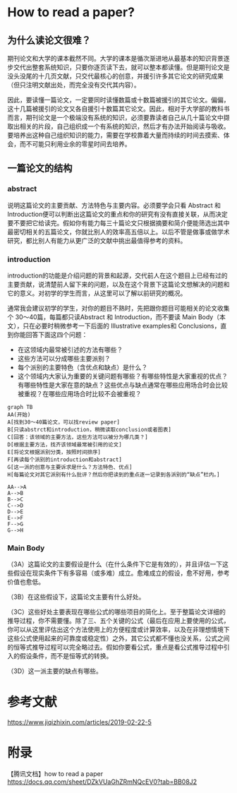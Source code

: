 # How to read a paper?
## 为什么读论文很难？
期刊论文和大学的课本截然不同。大学的课本是循次渐进地从最基本的知识背景逐步交代出整套系统知识，只要你逐页读下去，就可以整本都读懂。但是期刊论文是没头没尾的十几页文献，只交代最核心的创意，并援引许多其它论文的研究成果（但只注明文献出处，而完全没有交代其内容）。

因此，要读懂一篇论文，一定要同时读懂数篇或十数篇被援引的其它论文。偏偏，这十几篇被援引的论文又各自援引十数篇其它论文。因此，相对于大学部的教科书而言，期刊论文是一个极端没有系统的知识，必须要靠读者自己从几十篇论文中撷取出相关的片段，自己组织成一个有系统的知识，然后才有办法开始阅读与吸收。要培养出这种自己组织知识的能力，需要在学校靠着大量而持续的时间去摸索、体会，而不可能只利用业余的零星时间去培养。

## 一篇论文的结构
### abstract
说明这篇论文的主要贡献、方法特色与主要内容。必须要学会只看 Abstract 和Introduction便可以判断出这篇论文的重点和你的研究有没有直接关联，从而决定要不要把它给读完。假如你有能力每三十篇论文只根据摘要和简介便能筛选出其中最密切相关的五篇论文，你就比别人的效率高五倍以上。以后不管是做事或做学术研究，都比别人有能力从更广泛的文献中挑出最值得参考的资料。

### introduction
introduction的功能是介绍问题的背景和起源，交代前人在这个题目上已经有过的主要贡献，说清楚前人留下来的问题，以及在这个背景下这篇论文想解决的问题和它的意义。对初学的学生而言，从这里可以了解以前研究的概况。

通常我会建议初学的学生，对你的题目不熟时，先把跟你题目可能相关的论文收集个 30～40篇，每篇都只读Abstract 和 Introduction，而不要读 Main Body（本文），只在必要时稍微参考一下后面的 Illustrative examples和 Conclusions，直到你能回答下面这四个问题：
 - 在这领域内最常被引述的方法有哪些？
 - 这些方法可以分成哪些主要派别？
 - 每个派别的主要特色（含优点和缺点）是什么？
 - 这个领域内大家认为重要的关键问题有哪些？有哪些特性是大家重视的优点？有哪些特性是大家在意的缺点？这些优点与缺点通常在哪些应用场合时会比较被重视？在哪些应用场合时比较不会被重视？


```mermaid
graph TB
AA(开始)
A[找到30～40篇论文，可以找review paper]
B[只读abstrct和introduction，稍微读取conclusion或者图表]
C[回答：该领域的主要方法，这些方法可以被分为哪几类？]
D[根据主要方法，找齐该领域最常被引用的论文]
E[将论文根据派别分类，按照时间排序]
F[再读每个派别的introduction和abstract]
G[这一派的创意与主要诉求是什么？方法特色、优点]
H[每篇论文对其它派别有什么批评？然后你把读到的重点逐一记录到各派别的“缺点”栏内。]

AA-->A
A-->B
B-->C
C-->D
D-->E
E-->F
F-->G
G-->H
```

### Main Body
（3A）这篇论文的主要假设是什么（在什么条件下它是有效的），并且评估一下这些假设在现实条件下有多容易（或多难）成立。愈难成立的假设，愈不好用，参考价值也愈低。

（3B）在这些假设下，这篇论文主要有什么好处。

（3C）这些好处主要表现在哪些公式的哪些项目的简化上。至于整篇论文详细的推导过程，你不需要懂。除了三、五个关键的公式（最后在应用上要使用的公式，你可以从这里评估出这个方法使用上的方便程度或计算效率，以及在非理想情境下这些公式使用起来的可靠度或稳定性）之外，其它公式都不懂也没关系，公式之间的恒等式推导过程可以完全略过去。假如你要看公式，重点是看公式推导过程中引入的假设条件，而不是恒等式的转换。

（3D）这一派主要的缺点有哪些。
# 参考文献

https://www.jiqizhixin.com/articles/2019-02-22-5


# 附录
【腾讯文档】how to read a paper
https://docs.qq.com/sheet/DZkVUaGhZRmNQcEV0?tab=BB08J2


